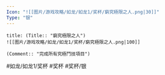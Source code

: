```yaml
---
Icon: "![[图片/游戏攻略/如龙/如龙1/奖杯/窮究極限之人.png|30]]"
Type: "银"
---
```

```ad-common-silver-trophy
title: (Title:: "窮究極限之人")
![[图片/游戏攻略/如龙/如龙1/奖杯/窮究極限之人.png|100]]

(Comment:: "完成所有究極鬥技項目")
```

#如龙/如龙1/奖杯 #奖杯 #奖杯/银

